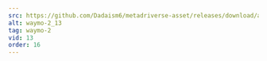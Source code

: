 ```yaml
---
src: https://github.com/Dadaism6/metadriverse-asset/releases/download/assetsv1.0.2/waymo-2_13.mp4
alt: waymo-2_13
tag: waymo-2
vid: 13
order: 16
---
```

